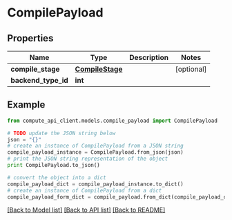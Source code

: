# CompilePayload


## Properties
Name | Type | Description | Notes
------------ | ------------- | ------------- | -------------
**compile_stage** | [**CompileStage**](CompileStage.md) |  | [optional] 
**backend_type_id** | **int** |  | 

## Example

```python
from compute_api_client.models.compile_payload import CompilePayload

# TODO update the JSON string below
json = "{}"
# create an instance of CompilePayload from a JSON string
compile_payload_instance = CompilePayload.from_json(json)
# print the JSON string representation of the object
print CompilePayload.to_json()

# convert the object into a dict
compile_payload_dict = compile_payload_instance.to_dict()
# create an instance of CompilePayload from a dict
compile_payload_form_dict = compile_payload.from_dict(compile_payload_dict)
```
[[Back to Model list]](../README.md#documentation-for-models) [[Back to API list]](../README.md#documentation-for-api-endpoints) [[Back to README]](../README.md)


